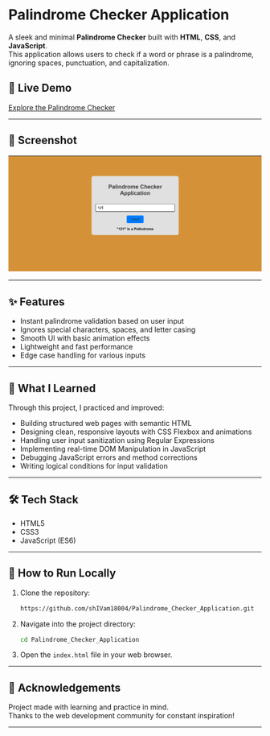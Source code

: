 # Palindrome Checker Application

A sleek and minimal **Palindrome Checker** built with **HTML**, **CSS**, and **JavaScript**.  
This application allows users to check if a word or phrase is a palindrome, ignoring spaces, punctuation, and capitalization.

## 🚀 Live Demo

[Explore the Palindrome Checker](https://shivam18004.github.io/Palindrome_Checker_Application/)

---

## 📸 Screenshot

![Palindrome Checker Screenshot](https://github.com/shIVam18004/Palindrome_Checker_Application/blob/main/palindrome.png)

---

## ✨ Features

- Instant palindrome validation based on user input
- Ignores special characters, spaces, and letter casing
- Smooth UI with basic animation effects
- Lightweight and fast performance
- Edge case handling for various inputs

---

## 🧠 What I Learned

Through this project, I practiced and improved:

- Building structured web pages with semantic HTML
- Designing clean, responsive layouts with CSS Flexbox and animations
- Handling user input sanitization using Regular Expressions
- Implementing real-time DOM Manipulation in JavaScript
- Debugging JavaScript errors and method corrections
- Writing logical conditions for input validation

---

## 🛠 Tech Stack

- HTML5
- CSS3
- JavaScript (ES6)

---

## 📁 How to Run Locally

1. Clone the repository:
   ```bash
   https://github.com/shIVam18004/Palindrome_Checker_Application.git
   ```
2. Navigate into the project directory:
   ```bash
   cd Palindrome_Checker_Application
   ```
3. Open the `index.html` file in your web browser.

---

## 🙌 Acknowledgements

Project made with learning and practice in mind.  
Thanks to the web development community for constant inspiration!

---


